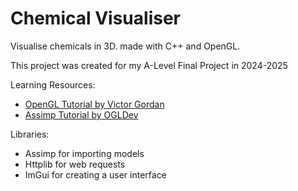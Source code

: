 # Chemical Visualiser

Visualise chemicals in 3D. made with C++ and OpenGL.
 
This project was created for my A-Level Final Project in 2024-2025

Learning Resources:
- [OpenGL Tutorial by Victor Gordan](https://youtu.be/45MIykWJ-C4?si=pr_lk02W70C3H-nP)
- [Assimp Tutorial by OGLDev](https://youtu.be/sP_kiODC25Q?si=q0IIRT-qoheRaMJz)

Libraries:
- Assimp for importing models
- Httplib for web requests
- ImGui for creating a user interface 